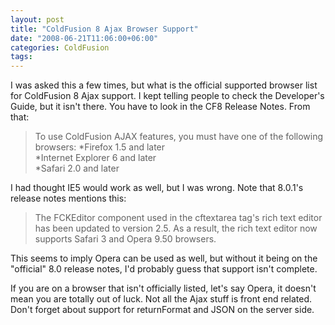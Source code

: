 ```yaml
---
layout: post
title: "ColdFusion 8 Ajax Browser Support"
date: "2008-06-21T11:06:00+06:00"
categories: ColdFusion 
tags: 
---
```


I was asked this a few times, but what is the official supported browser list for ColdFusion 8 Ajax support. I kept telling people to check the Developer's Guide, but it isn't there. You have to look in the CF8 Release Notes. From that:

<blockquote>
<p>
To use ColdFusion AJAX features, you must have one of the
following browsers:
*Firefox 1.5 and later<br />
*Internet Explorer 6 and later<br />
*Safari 2.0 and later<br />
</p>
</blockquote>

I had thought IE5 would work as well, but I was wrong. Note that 8.0.1's release notes mentions this:

<blockquote>
<p>
The FCKEditor component used in the cftextarea tag's rich text editor has been updated to
version 2.5. As a result, the rich text editor now supports Safari 3 and Opera 9.50 browsers.
</p>
</blockquote>

This seems to imply Opera can be used as well, but without it being on the "official" 8.0 release notes, I'd probably guess that support isn't complete. 

If you are on a browser that isn't officially listed, let's say Opera, it doesn't mean you are totally out of luck. Not all the Ajax stuff is front end related. Don't forget about support for returnFormat and JSON on the server side.